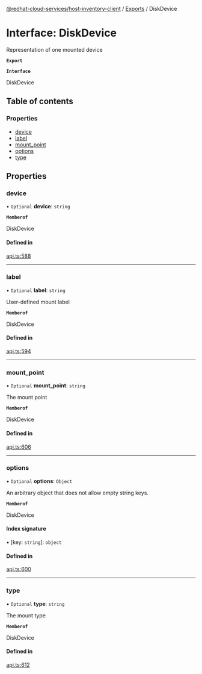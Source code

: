 [@redhat-cloud-services/host-inventory-client](../README.md) / [Exports](../modules.md) / DiskDevice

# Interface: DiskDevice

Representation of one mounted device

**`Export`**

**`Interface`**

DiskDevice

## Table of contents

### Properties

- [device](DiskDevice.md#device)
- [label](DiskDevice.md#label)
- [mount\_point](DiskDevice.md#mount_point)
- [options](DiskDevice.md#options)
- [type](DiskDevice.md#type)

## Properties

### device

• `Optional` **device**: `string`

**`Memberof`**

DiskDevice

#### Defined in

[api.ts:588](https://github.com/RedHatInsights/javascript-clients/blob/master/packages/host-inventory/api.ts#L588)

___

### label

• `Optional` **label**: `string`

User-defined mount label

**`Memberof`**

DiskDevice

#### Defined in

[api.ts:594](https://github.com/RedHatInsights/javascript-clients/blob/master/packages/host-inventory/api.ts#L594)

___

### mount\_point

• `Optional` **mount\_point**: `string`

The mount point

**`Memberof`**

DiskDevice

#### Defined in

[api.ts:606](https://github.com/RedHatInsights/javascript-clients/blob/master/packages/host-inventory/api.ts#L606)

___

### options

• `Optional` **options**: `Object`

An arbitrary object that does not allow empty string keys.

**`Memberof`**

DiskDevice

#### Index signature

▪ [key: `string`]: `object`

#### Defined in

[api.ts:600](https://github.com/RedHatInsights/javascript-clients/blob/master/packages/host-inventory/api.ts#L600)

___

### type

• `Optional` **type**: `string`

The mount type

**`Memberof`**

DiskDevice

#### Defined in

[api.ts:612](https://github.com/RedHatInsights/javascript-clients/blob/master/packages/host-inventory/api.ts#L612)
